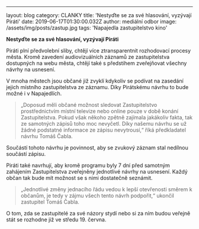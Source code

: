 ---
layout: blog
category: CLANKY
title: 'Nestyďte se za své hlasování, vyzývají Piráti'
date: 2019-06-17T01:30:00.032Z
author: mediální odbor
image: /assets/img/posts/zastup.jpg
tags: 'Napajedla zastupitelstvo kino'


 

**Nestyďte se za své hlasování, vyzývají Piráti**

Piráti plní předvolební sliby, chtějí více ztransparentnit rozhodovací procesy města. Kromě zavedení audiovizuálních záznamů ze zastupitelstva dostupných na webu města, chtějí také s předstihem zveřejňovat všechny návrhy na usnesení.
 
V mnoha městech jsou občané již zvyklí kdykoliv se podívat na zasedání jejich místního zastupitelstva ze záznamu. Díky Pirátskému návrhu to bude možné i v Napajedlích.

> „Doposud měli občané možnost sledovat Zastupitelstvo prostřednictvím místní televize nebo online pouze v době konání Zastupitelstva. Pokud však někoho zpětně zajímala jakákoliv fakta, tak ze samotných zápisů toho moc nevyčetl. Díky našemu návrhu se už žádné podstatné informace ze zápisu nevytrousí,“ říká předkladatel návrhu Tomáš Čabla. 

Součástí tohoto návrhu je povinnost, aby se zvukový záznam stal nedílnou součástí zápisu.


Piráti také navrhují, aby kromě programu byly 7 dní před samotným zahájením Zastupitelstva zveřejněny jednotlivé návrhy na usnesení. Každý občan tak bude mít možnost se s nimi dostatečně seznámit. 

> „Jednotlivé změny jednacího řádu vedou k lepší otevřenosti směrem k občanům, je tedy v zájmu všech tento návrh podpořit,“ ukončil zastupitel Tomáš Čabla.

O tom, zda se zastupitelé za své názory stydí nebo si za ním budou veřejně stát se rozhodne již ve středu 19. června.
